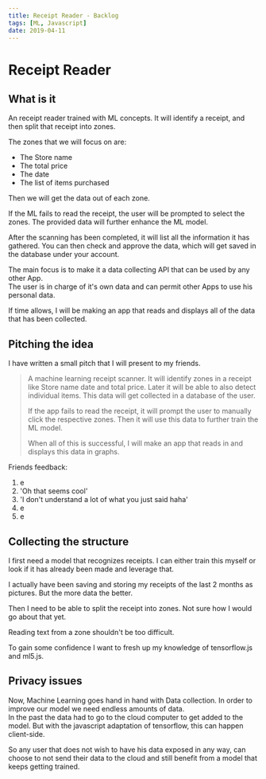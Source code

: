 ```yaml
---
title: Receipt Reader - Backlog
tags: [ML, Javascript]
date: 2019-04-11
---
```


# Receipt Reader

## What is it

An receipt reader trained with ML concepts. It will identify a receipt, and then split that receipt into zones.

The zones that we will focus on are:

* The Store name
* The total price
* The date
* The list of items purchased

Then we will get the data out of each zone.

If the ML fails to read the receipt, the user will be prompted to select the zones. The provided data will further enhance the ML model.

After the scanning has been completed, it will list all the information it has gathered. You can then check and approve the data, which will get saved in the database under your account.

The main focus is to make it a data collecting API that can be used by any other App.  
The user is in charge of it's own data and can permit other Apps to use his personal data.

If time allows, I will be making an app that reads and displays all of the data that has been collected.

## Pitching the idea

I have written a small pitch that I will present to my friends.

> A machine learning receipt scanner.
> It will identify zones in a receipt like Store name date and total price.
> Later it will be able to also detect individual items.
> This data will get collected in a database of the user.
>
> If the app fails to read the receipt, it will prompt the user to manually click the respective zones. Then it will use this data to further train the ML model.
>
> When all of this is successful, I will make an app that reads in and displays this data in graphs.

Friends feedback:

1) e
2) 'Oh that seems cool'
3) 'I don't understand a lot of what you just said haha'
4) e
5) e

## Collecting the structure

I first need a model that recognizes receipts. I can either train this myself or look if it has already been made and leverage that.

I actually have been saving and storing my receipts of the last 2 months as pictures. But the more data the better.

Then I need to be able to split the receipt into zones. Not sure how I would go about that yet.

Reading text from a zone shouldn't be too difficult.

To gain some confidence I want to fresh up my knowledge of tensorflow.js and ml5.js.

## Privacy issues

Now, Machine Learning goes hand in hand with Data collection. In order to improve our model we need endless amounts of data.  
In the past the data had to go to the cloud computer to get added to the model. But with the javascript adaptation of tensorflow, this can happen client-side.

So any user that does not wish to have his data exposed in any way, can choose to not send their data to the cloud and still benefit from a model that keeps getting trained.